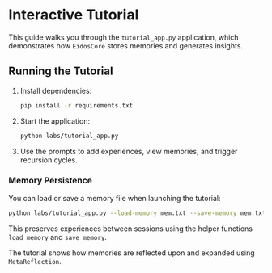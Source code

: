 # Interactive Tutorial

This guide walks you through the `tutorial_app.py` application, which demonstrates how `EidosCore` stores memories and generates insights.

## Running the Tutorial

1. Install dependencies:
   ```bash
   pip install -r requirements.txt
   ```
2. Start the application:
   ```bash
   python labs/tutorial_app.py
   ```
3. Use the prompts to add experiences, view memories, and trigger recursion cycles.

### Memory Persistence

You can load or save a memory file when launching the tutorial:

```bash
python labs/tutorial_app.py --load-memory mem.txt --save-memory mem.txt
```

This preserves experiences between sessions using the helper functions
`load_memory` and `save_memory`.

The tutorial shows how memories are reflected upon and expanded using `MetaReflection`.

